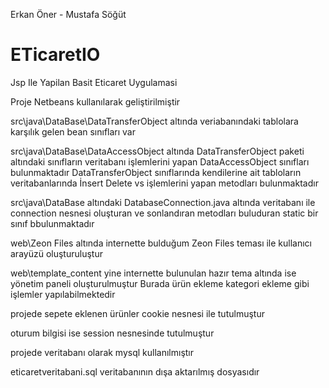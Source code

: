 Erkan Öner - Mustafa Söğüt

# ETicaretIO
Jsp Ile Yapilan Basit Eticaret Uygulamasi

Proje Netbeans kullanılarak geliştirilmiştir

src\java\DataBase\DataTransferObject altında veriabanındaki tablolara karşılık gelen bean sınıfları var

src\java\DataBase\DataAccessObject altında DataTransferObject paketi altındaki sınıfların veritabanı işlemlerini yapan DataAccessObject sınıfları bulunmaktadır
DataTransferObject sınıflarında kendilerine ait tabloların veritabanlarında İnsert Delete vs işlemlerini yapan metodları bulunmaktadır

src\java\DataBase altındaki DatabaseConnection.java altında veritabanı ile connection nesnesi oluşturan ve sonlandıran metodları buluduran static bir sınıf bbulunmaktadır


web\Zeon Files altında internette bulduğum Zeon Files teması ile kullanıcı arayüzü oluşturuluştur

web\template_content yine internette bulunulan hazır tema altında ise yönetim paneli oluşturulmuştur
Burada ürün ekleme kategori ekleme gibi işlemler yapılabilmektedir

projede sepete eklenen ürünler cookie nesnesi ile tutulmuştur

oturum bilgisi ise session nesnesinde tutulmuştur

projede veritabanı olarak mysql kullanılmıştır

eticaretveritabani.sql veritabanının dışa aktarılmış dosyasıdır
